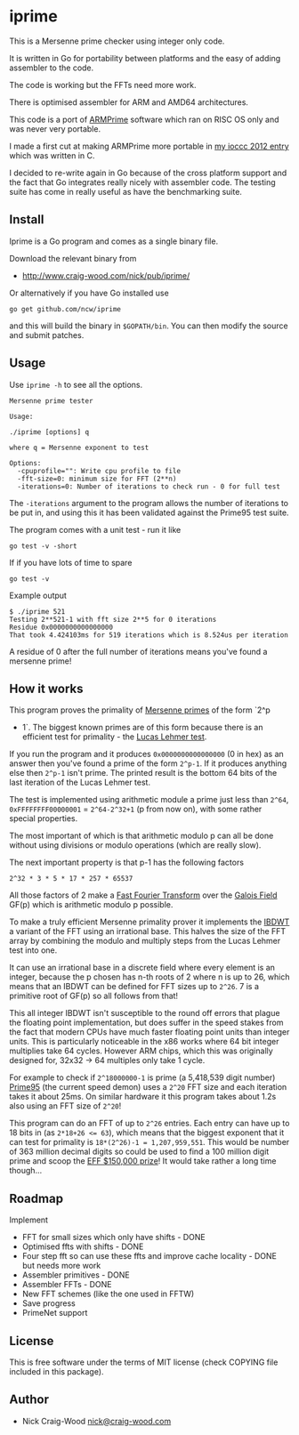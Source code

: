 iprime
======

This is a Mersenne prime checker using integer only code.

It is written in Go for portability between platforms and the easy of
adding assembler to the code.

The code is working but the FFTs need more work.

There is optimised assembler for ARM and AMD64 architectures.

This code is a port of
[ARMPrime](http://www.craig-wood.com/nick/armprime/) software which ran
on RISC OS only and was never very portable.

I made a first cut at making ARMPrime more portable in
[my ioccc 2012 entry](http://www.craig-wood.com/nick/articles/ioccc-2012-mersenne-prime-checker/) which was written in C.

I decided to re-write again in Go because of the cross platform
support and the fact that Go integrates really nicely with assembler
code.  The testing suite has come in really useful as have the
benchmarking suite.

Install
-------

Iprime is a Go program and comes as a single binary file.

Download the relevant binary from

- http://www.craig-wood.com/nick/pub/iprime/

Or alternatively if you have Go installed use

    go get github.com/ncw/iprime

and this will build the binary in `$GOPATH/bin`.  You can then modify
the source and submit patches.

Usage
-----

Use `iprime -h` to see all the options.

    Mersenne prime tester
    
    Usage:
    
    ./iprime [options] q
    
    where q = Mersenne exponent to test
    
    Options:
      -cpuprofile="": Write cpu profile to file
      -fft-size=0: minimum size for FFT (2**n)
      -iterations=0: Number of iterations to check run - 0 for full test

The `-iterations` argument to the program allows the number of
iterations to be put in, and using this it has been validated against
the Prime95 test suite.

The program comes with a unit test - run it like

    go test -v -short

If if you have lots of time to spare

    go test -v

Example output

    $ ./iprime 521
    Testing 2**521-1 with fft size 2**5 for 0 iterations
    Residue 0x0000000000000000
    That took 4.424103ms for 519 iterations which is 8.524us per iteration

A residue of 0 after the full number of iterations means you've found
a mersenne prime!

How it works
------------

This program proves the primality of [Mersenne
primes](http://en.wikipedia.org/wiki/Mersenne_prime) of the form `2^p
- 1`.  The biggest known primes are of this form because there is an
efficient test for primality - the [Lucas Lehmer
test](http://mathworld.wolfram.com/Lucas-LehmerTest.html).

If you run the program and it produces `0x0000000000000000` (0 in hex)
as an answer then you've found a prime of the form `2^p-1`.  If it
produces anything else then `2^p-1` isn't prime.  The printed result is
the bottom 64 bits of the last iteration of the Lucas Lehmer test.

The test is implemented using arithmetic module a prime just less than
`2^64`, `0xFFFFFFFF00000001` = `2^64-2^32+1` (p from now on), with
some rather special properties.

The most important of which is that arithmetic modulo p can all be
done without using divisions or modulo operations (which are really
slow).

The next important property is that p-1 has the following factors

    2^32 * 3 * 5 * 17 * 257 * 65537

All those factors of 2 make a [Fast Fourier
Transform](http://mathworld.wolfram.com/FastFourierTransform.html)
over the [Galois Field](http://mathworld.wolfram.com/FiniteField.html)
GF(p) which is arithmetic modulo p possible.

To make a truly efficient Mersenne primality prover it implements the
[IBDWT](http://en.wikipedia.org/wiki/Irrational_base_discrete_weighted_transform)
a variant of the FFT using an irrational base.  This halves the size
of the FFT array by combining the modulo and multiply steps from the
Lucas Lehmer test into one.

It can use an irrational base in a discrete field where every element
is an integer, because the p chosen has n-th roots of 2 where n is up
to 26, which means that an IBDWT can be defined for FFT sizes up to
`2^26`. 7 is a primitive root of GF(p) so all follows from that!

This all integer IBDWT isn't susceptible to the round off errors that
plague the floating point implementation, but does suffer in the speed
stakes from the fact that modern CPUs have much faster floating point
units than integer units.  This is particularly noticeable in the x86
works where 64 bit integer multiplies take 64 cycles.  However ARM
chips, which this was originally designed for, 32x32 -> 64 multiples
only take 1 cycle.

For example to check if `2^18000000-1` is prime (a 5,418,539 digit
number) [Prime95](http://www.mersenne.org/freesoft/) (the current
speed demon) uses a `2^20` FFT size and each iteration takes it about
25ms. On similar hardware it this program takes about 1.2s also using
an FFT size of `2^20`!

This program can do an FFT of up to `2^26` entries.  Each entry can have
up to 18 bits in (as `2*18+26 <= 63`), which means that the biggest
exponent that it can test for primality is `18*(2^26)-1 = 1,207,959,551`.
This would be number of 363 million decimal digits so could be used to
find a 100 million digit prime and scoop the [EFF $150,000
prize](https://www.eff.org/awards/coop)!  It would take rather a long
time though...

Roadmap
-------

Implement
  * FFT for small sizes which only have shifts - DONE
  * Optimised ffts with shifts - DONE
  * Four step fft so can use these ffts and improve cache locality - DONE but needs more work
  * Assembler primitives - DONE
  * Assembler FFTs - DONE
  * New FFT schemes (like the one used in FFTW)
  * Save progress
  * PrimeNet support

License
-------

This is free software under the terms of MIT license (check COPYING file
included in this package).

Author
------

- Nick Craig-Wood <nick@craig-wood.com>
